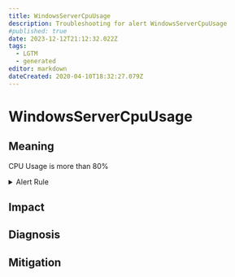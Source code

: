 ```yaml
---
title: WindowsServerCpuUsage
description: Troubleshooting for alert WindowsServerCpuUsage
#published: true
date: 2023-12-12T21:12:32.022Z
tags: 
  - LGTM
  - generated
editor: markdown
dateCreated: 2020-04-10T18:32:27.079Z
---
```


# WindowsServerCpuUsage

## Meaning
[//]: # "Short paragraph that explains what the alert means"
CPU Usage is more than 80%

<details>
  <summary>Alert Rule</summary>

{{% rule "windows-server/windows-exporter.yml" "WindowsServerCpuUsage" %}}

<!-- Rule when generated

```yaml
alert: WindowsServerCpuUsage
expr: 100 - (avg by (instance) (rate(windows_cpu_time_total{mode="idle"}[2m])) * 100) > 80
for: 0m
labels:
    severity: warning
annotations:
    summary: Windows Server CPU Usage (instance {{ $labels.instance }})
    description: |-
        CPU Usage is more than 80%
          VALUE = {{ $value }}
          LABELS = {{ $labels }}
    runbook: https://github.com/srerun/prometheus-alerts/blob/main/content/runbooks/windows-exporter/WindowsServerCpuUsage.md

```

-->

</details>


## Impact
[//]: # "What could / will happen if the alert is not addressed"



## Diagnosis
[//]: # "Steps to take to identify the cause of the problem"



## Mitigation
[//]: # "The steps necessary to resolve the alert"

